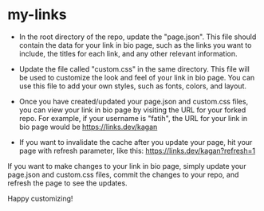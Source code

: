 # my-links

- In the root directory of the repo, update the "page.json". This file should contain the data for your link in bio
  page, such as the links you want to include, the titles for each link, and any other relevant information.

- Update the file called "custom.css" in the same directory. This file will be used to customize the look and feel of
  your link in bio page. You can use this file to add your own styles, such as fonts, colors, and layout.

- Once you have created/updated your page.json and custom.css files, you can view your link in bio page by visiting the
  URL for your forked repo. For example, if your username is "fatih", the URL for your link in bio page would
  be https://links.dev/kagan

- If you want to invalidate the cache after you update your page, hit your page with refresh parameter, like
  this: https://links.dev/kagan?refresh=1

If you want to make changes to your link in bio page, simply update your page.json and custom.css files, commit the
changes to your repo, and refresh the page to see the updates.

Happy customizing!
